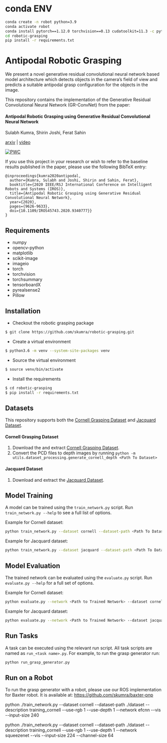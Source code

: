 # conda ENV
```bash
conda create -n robot python=3.9 
conda activate robot 
conda install pytorch==1.12.0 torchvision==0.13 cudatoolkit=11.3 -c pytorch -y
cd robotic-grasping
pip install -r requirements.txt
```

# Antipodal Robotic Grasping
We present a novel generative residual convolutional neural network based model architecture which detects objects in the camera’s field of view and predicts a suitable antipodal grasp configuration for the objects in the image.

This repository contains the implementation of the Generative Residual Convolutional Neural Network (GR-ConvNet) from the paper:

#### Antipodal Robotic Grasping using Generative Residual Convolutional Neural Network

Sulabh Kumra, Shirin Joshi, Ferat Sahin

[arxiv](https://arxiv.org/abs/1909.04810) | [video](https://youtu.be/cwlEhdoxY4U)

[![PWC](https://img.shields.io/endpoint.svg?url=https://paperswithcode.com/badge/antipodal-robotic-grasping-using-generative/robotic-grasping-on-cornell-grasp-dataset)](https://paperswithcode.com/sota/robotic-grasping-on-cornell-grasp-dataset?p=antipodal-robotic-grasping-using-generative)

If you use this project in your research or wish to refer to the baseline results published in the paper, please use the following BibTeX entry:

```
@inproceedings{kumra2020antipodal,
  author={Kumra, Sulabh and Joshi, Shirin and Sahin, Ferat},
  booktitle={2020 IEEE/RSJ International Conference on Intelligent Robots and Systems (IROS)}, 
  title={Antipodal Robotic Grasping using Generative Residual Convolutional Neural Network}, 
  year={2020},
  pages={9626-9633},
  doi={10.1109/IROS45743.2020.9340777}}
}
```

## Requirements

- numpy
- opencv-python
- matplotlib
- scikit-image
- imageio
- torch
- torchvision
- torchsummary
- tensorboardX
- pyrealsense2
- Pillow

## Installation
- Checkout the robotic grasping package
```bash
$ git clone https://github.com/skumra/robotic-grasping.git
```

- Create a virtual environment
```bash
$ python3.6 -m venv --system-site-packages venv
```

- Source the virtual environment
```bash
$ source venv/bin/activate
```

- Install the requirements
```bash
$ cd robotic-grasping
$ pip install -r requirements.txt
```

## Datasets

This repository supports both the [Cornell Grasping Dataset](https://www.kaggle.com/oneoneliu/cornell-grasp) and
[Jacquard Dataset](https://jacquard.liris.cnrs.fr/).

#### Cornell Grasping Dataset

1. Download the and extract [Cornell Grasping Dataset](https://www.kaggle.com/oneoneliu/cornell-grasp). 
2. Convert the PCD files to depth images by running `python -m utils.dataset_processing.generate_cornell_depth <Path To Dataset>`

#### Jacquard Dataset

1. Download and extract the [Jacquard Dataset](https://jacquard.liris.cnrs.fr/).


## Model Training

A model can be trained using the `train_network.py` script.  Run `train_network.py --help` to see a full list of options.

Example for Cornell dataset:

```bash
python train_network.py --dataset cornell --dataset-path <Path To Dataset> --description training_cornell
```

Example for Jacquard dataset:

```bash
python train_network.py --dataset jacquard --dataset-path <Path To Dataset> --description training_jacquard --use-dropout 0 --input-size 300
```

## Model Evaluation

The trained network can be evaluated using the `evaluate.py` script.  Run `evaluate.py --help` for a full set of options.

Example for Cornell dataset:

```bash
python evaluate.py --network <Path to Trained Network> --dataset cornell --dataset-path <Path to Dataset> --iou-eval
```

Example for Jacquard dataset:

```bash
python evaluate.py --network <Path to Trained Network> --dataset jacquard --dataset-path <Path to Dataset> --iou-eval --use-dropout 0 --input-size 300
```

## Run Tasks
A task can be executed using the relevant run script. All task scripts are named as `run_<task name>.py`. For example, to run the grasp generator run:
```bash
python run_grasp_generator.py
```

## Run on a Robot
To run the grasp generator with a robot, please use our ROS implementation for Baxter robot. It is available at: https://github.com/skumra/baxter-pnp

python ./train_network.py --dataset cornell --dataset-path ./dataset --description training_cornell --use-rgb 1 --use-depth 1 --network efcnn --vis --input-size 240

python ./train_network.py --dataset cornell --dataset-path ./dataset --description training_cornell --use-rgb 1 --use-depth 1 --network squeezenet --vis --input-size 224 --channel-size 64